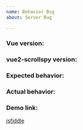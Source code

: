 ```yaml
---
name: Behavior Bug
about: Server Bug

---
```


### Vue version: 
### vue2-scrollspy version:
### Expected behavior:
### Actual behavior:
### Demo link:
[jsfiddle](https://jsfiddle.net/ibufu/nw0zczLx/)
